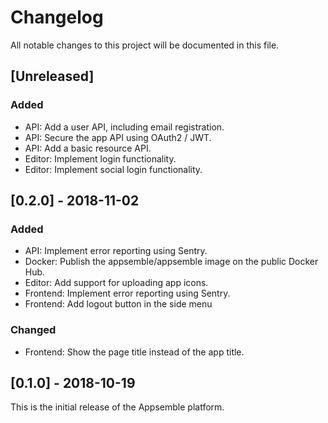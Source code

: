# Changelog

All notable changes to this project will be documented in this file.

## [Unreleased]

### Added

- API: Add a user API, including email registration.
- API: Secure the app API using OAuth2 / JWT.
- API: Add a basic resource API.
- Editor: Implement login functionality.
- Editor: Implement social login functionality.

## [0.2.0] - 2018-11-02

### Added

- API: Implement error reporting using Sentry.
- Docker: Publish the appsemble/appsemble image on the public Docker Hub.
- Editor: Add support for uploading app icons.
- Frontend: Implement error reporting using Sentry.
- Frontend: Add logout button in the side menu

### Changed

- Frontend: Show the page title instead of the app title.

## [0.1.0] - 2018-10-19

This is the initial release of the Appsemble platform.

